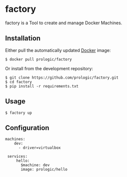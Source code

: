 factory
=======

factory is a Tool to create and manage Docker Machines.

Installation
------------

Either pull the automatically updated [Docker](http://docker.com/) image:

    $ docker pull prologic/factory

Or install from the development repository:

    $ git clone https://github.com/prologic/factory.git
    $ cd factory
    $ pip install -r requirements.txt

Usage
-----

    $ factory up

Configuration
-------------

    machines:
        dev:
          - driver=virtualbox

     services:
         hello:
           $machine: dev
           image: prologic/hello

